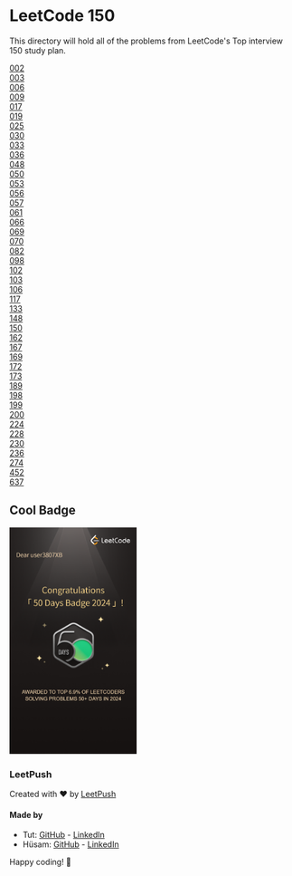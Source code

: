 # LeetCode 150

This directory will hold all of the problems from LeetCode's Top interview 150 study plan.

[002](002/thoughts.md)  
[003](003/thoughts.md)  
[006](006/thoughts.md)  
[009](009/thoughts.md)  
[017](017/thoughts.md)  
[019](019/thoughts.md)  
[025](025/thoughts.md)  
[030](030/thoughts.md)  
[033](033/thoughts.md)  
[036](036/thoughts.md)  
[048](048/thoughts.md)  
[050](050/thoughts.md)  
[053](053/thoughts.md)  
[056](056/thoughts.md)  
[057](057/thoughts.md)  
[061](061/thoughts.md)  
[066](066/thoughts.md)  
[069](069/thoughts.md)  
[070](070/thoughts.md)  
[082](082/thoughts.md)  
[098](098/thoughts.md)  
[102](102/thoughts.md)  
[103](103/thoughts.md)  
[106](106/thoughts.md)  
[117](117/thoughts.md)  
[133](133/thoughts.md)  
[148](148/thoughts.md)  
[150](150/thoughts.md)  
[162](162/thoughts.md)  
[167](167/thoughts.md)  
[169](169/thoughts.md)  
[172](172/thoughts.md)  
[173](173/thoughts.md)  
[189](189/thoughts.md)  
[198](198/thoughts.md)  
[199](199/thoughts.md)  
[200](200/thoughts.md)  
[224](224/thoughts.md)  
[228](228/thoughts.md)  
[230](230/thoughts.md)  
[236](236/thoughts.md)  
[274](274/thoughts.md)  
[452](452/thoughts.md)  
[637](637/thoughts.md)  

## Cool Badge
<img src="50_day_badge.png" alt="LC 50 Day Badge" height="400"/>

### LeetPush

Created with :heart: by [LeetPush](https://github.com/husamahmud/LeetPush)

 #### Made by 
 - Tut: [GitHub](https://github.com/TutTrue) - [LinkedIn](https://www.linkedin.com/in/mahmoud-hamdy-8b6825245/)
 - Hüsam: [GitHub](https://github.com/husamahmud) - [LinkedIn](https://www.linkedin.com/in/husamahmud/)

 Happy coding! 🚀